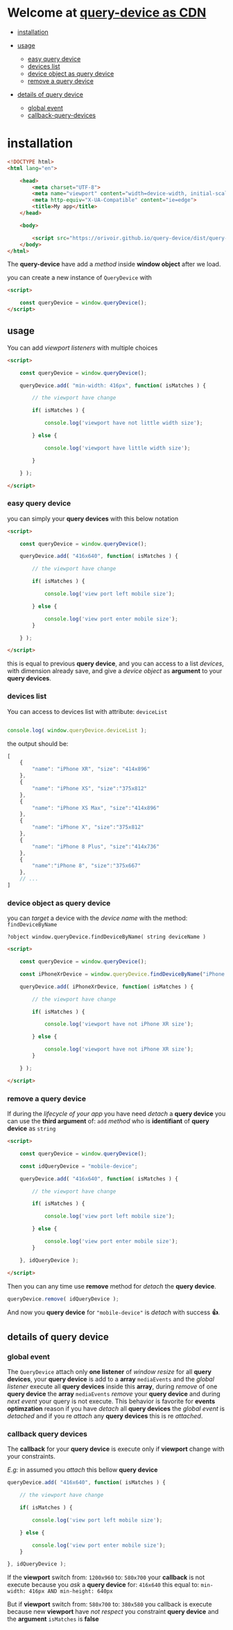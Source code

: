 # Welcome at [query-device as CDN](https://orivoir.github.io/query-device/dist/query-device.js)

- [installation](#installation)

- [usage](#usage)
    - [easy query device](#easy-query-device)
    - [devices list](#devices-list)
    - [device object as query device](#device-object-as-query-device)
    - [remove a query device](#remove-a-query-device)
- [details of query device](#details-of-query-device)
    - [global event](#global-event)
    - [callback-query-devices](#callback-query-devices)

# installation

```html
<!DOCTYPE html>
<html lang="en">

    <head>
        <meta charset="UTF-8">
        <meta name="viewport" content="width=device-width, initial-scale=1.0">
        <meta http-equiv="X-UA-Compatible" content="ie=edge">
        <title>My app</title>
    </head>

    <body>

        <script src="https://orivoir.github.io/query-device/dist/query-device.js"></script>
    </body>
</html>
```

The **query-device** have add a *method* inside **window object** after we load.

you can create a new instance of `QueryDevice` with

```html
<script>

    const queryDevice = window.queryDevice();
</script>
```

## usage

You can add *viewport listeners* with multiple choices

```html
<script>

    const queryDevice = window.queryDevice();

    queryDevice.add( "min-width: 416px", function( isMatches ) {

        // the viewport have change

        if( isMatches ) {

            console.log('viewport have not little width size');

        } else {

            console.log('viewport have little width size');

        }

    } );

</script>
```

### easy query device

you can simply your **query devices** with this below notation

```html
<script>

    const queryDevice = window.queryDevice();

    queryDevice.add( "416x640", function( isMatches ) {

        // the viewport have change

        if( isMatches ) {

            console.log('view port left mobile size');

        } else {

            console.log('view port enter mobile size');
        }

    } );

</script>
```

this is equal to previous **query device**, and you can access to a list *devices*, with dimension already save, and give a *device object* as **argument** to your **query devices**.

### devices list

You can access to devices list with attribute: `deviceList`

```javascript

console.log( window.queryDevice.deviceList );
```

the output should be:

```js
[
    {
        "name": "iPhone XR", "size": "414x896"
    },
    {
        "name": "iPhone XS", "size":"375x812"
    },
    {
        "name": "iPhone XS Max", "size":"414x896"
    },
    {
        "name": "iPhone X", "size":"375x812"
    },
    {
        "name": "iPhone 8 Plus", "size":"414x736"
    },
    {
        "name":"iPhone 8", "size":"375x667"
    },
    // ...
]
```

### device object as query device

you can *target* a device with the *device name* with the method: `findDeviceByName`

`?object window.queryDevice.findDeviceByName( string deviceName )`

```html
<script>

    const queryDevice = window.queryDevice();

    const iPhoneXrDevice = window.queryDevice.findDeviceByName("iPhone XR");

    queryDevice.add( iPhoneXrDevice, function( isMatches ) {

        // the viewport have change

        if( isMatches ) {

            console.log('viewport have not iPhone XR size');

        } else {

            console.log('viewport have not iPhone XR size');
        }

    } );

</script>
```

### remove a query device

If during the *lifecycle of your app* you have need *detach* a **query device** you can use the **third argument** of: `add` *method* who is **identifiant** of **query device** as `string`

```html
<script>

    const queryDevice = window.queryDevice();

    const idQueryDevice = "mobile-device";

    queryDevice.add( "416x640", function( isMatches ) {

        // the viewport have change

        if( isMatches ) {

            console.log('view port left mobile size');

        } else {

            console.log('view port enter mobile size');
        }

    }, idQueryDevice );

</script>
```

Then you can any time use **remove** method for *detach* the **query device**.

```javascript
queryDevice.remove( idQueryDevice );
```

And now you **query device** for `"mobile-device"` is *detach* with success **👍**.

## details of query device

### global event

The `QueryDevice` attach only **one listener** of *window resize* for all **query devices**, your **query device** is add to a **array** `mediaEvents` and the *global listener* execute all **query devices** inside this **array**, during *remove* of one **query device** the **array** `mediaEvents` *remove* your **query device** and during *next event* your query is not execute. This behavior is favorite for **events optimzation** reason if you have *detach* all **query devices** the *global event* is *detached* and if you re *attach* any **query devices** this is re *attached*.

### callback query devices

The **callback** for your **query device** is execute only if **viewport** change with your constraints.

*E.g:* in assumed you *attach* this bellow **query device**

```js
queryDevice.add( "416x640", function( isMatches ) {

    // the viewport have change

    if( isMatches ) {

        console.log('view port left mobile size');

    } else {

        console.log('view port enter mobile size');
    }

}, idQueryDevice );
```

If the **viewport** switch from: `1200x960` to: `580x700` your **callback** is not execute because you *ask* a **query device** for: `416x640` this equal to:
`min-width: 416px AND min-height: 640px`

But if **viewport** switch from: `580x700` to: `380x580` you callback is execute because new **viewport** have *not respect* you constraint **query device** and the **argument** `isMatches` is **false**
